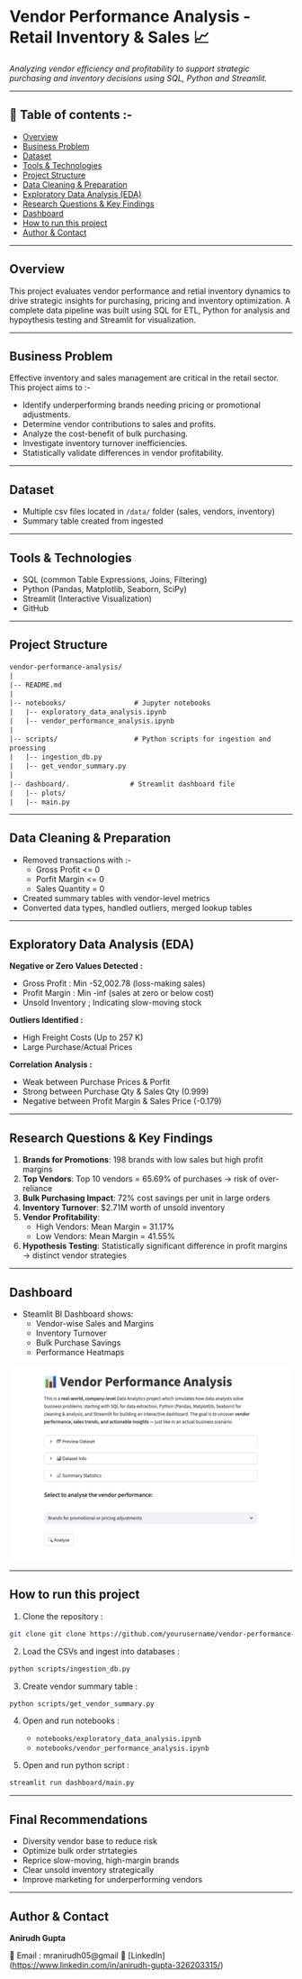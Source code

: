 # Vendor Performance Analysis - Retail Inventory & Sales 📈

_Analyzing vendor efficiency and profitability to support strategic purchasing and inventory decisions using SQL, Python and Streamlit._

---

## 📌 Table of contents :-
- <a href="#overview">Overview</a>
- <a href="#business-problem">Business Problem</a>
- <a href="#dataset">Dataset</a>
- <a href="#tools--technologies">Tools & Technologies</a>
- <a href="#project-structure">Project Structure</a>
- <a href="#data-cleaning-preparation">Data Cleaning & Preparation</a>
- <a href="#exploratory-data-analysis-eda">Exploratory Data Analysis (EDA)</a>
- <a href="#research-questions--key-findings">Research Questions & Key Findings</a>
- <a href="#dashboard">Dashboard</a>
- <a href="#how-to-run-this-project">How to run this project</a>
- <a href="#author--contact">Author & Contact</a>

---
<h2><a class="anchor" id="overview"></a>Overview</h2>

This project evaluates vendor performance and retial inventory dynamics to drive strategic insights for purchasing, pricing and inventory optimization. A complete data pipeline was built using SQL for ETL, Python for analysis and hypoythesis testing and Streamlit for visualization.

---

<h2><a class="anchor" id="business-problem"></a>Business Problem</h2>

Effective inventory and sales management are critical in the retail sector. This project aims to :-
- Identify underperforming brands needing pricing or promotional adjustments.
- Determine vendor contributions to sales and profits.
- Analyze the cost-benefit of bulk purchasing.
- Investigate inventory turnover inefficiencies.
- Statistically validate differences in vendor profitability.

---

<h2><a class="anchor" id="dataset"></a>Dataset</h2>

- Multiple csv files located in `/data/` folder (sales, vendors, inventory)
- Summary table created from ingested

---

<h2><a class="anchor" id="tools--technologies"></a>Tools & Technologies</h2>

- SQL (common Table Expressions, Joins, Filtering)
- Python (Pandas, Matplotlib, Seaborn, SciPy)
- Streamlit (Interactive Visualization)
- GitHub

---

<h2><a class="anchor" id="project-structure"></a>Project Structure</h2>

```
vendor-performance-analysis/
|
|-- README.md
|
|-- notebooks/                 # Jupyter notebooks 
|   |-- exploratory_data_analysis.ipynb
|   |-- vendor_performance_analysis.ipynb
|
|-- scripts/                   # Python scripts for ingestion and proessing
|   |-- ingestion_db.py
|   |-- get_vendor_summary.py
|
|-- dashboard/.               # Streamlit dashboard file
|   |-- plots/            
|   |-- main.py
```

---

<h2><a class="anchor" id="data-cleaning--preparation"></a>Data Cleaning & Preparation</h2>

- Removed transactions with :-
    - Gross Profit <= 0
    - Porfit Margin <= 0
    - Sales Quantity = 0
- Created summary tables with vendor-level metrics
- Converted data types, handled outliers, merged lookup tables

---

<h2><a class="anchor" id="exploratory-data-analysis-eda"></a>Exploratory Data Analysis (EDA)</h2>

**Negative or Zero Values Detected :**
- Gross Profit : Min -52,002.78 (loss-making sales)
- Profit Margin : Min -inf (sales at zero or below cost)
- Unsold Inventory ; Indicating slow-moving stock

**Outliers Identified :**
- High Freight Costs (Up to 257 K)
- Large Purchase/Actual Prices

**Correlation Analysis :**
- Weak between Purchase Prices & Porfit
- Strong between Purchase Qty & Sales Qty (0.999)
- Negative between Profit Margin & Sales Price (-0.179)

---

<h2><a class="anchor" id="research-questions--key-findings"></a>Research Questions & Key Findings</h2>

1. **Brands for Promotions**: 198 brands with low sales but high profit margins
2. **Top Vendors**: Top 10 vendors = 65.69% of purchases → risk of over-reliance
3. **Bulk Purchasing Impact**: 72% cost savings per unit in large orders
4. **Inventory Turnover**: $2.71M worth of unsold inventory
5. **Vendor Profitability**:
    - High Vendors: Mean Margin = 31.17%
    - Low Vendors: Mean Margin = 41.55%
6. **Hypothesis Testing**: Statistically significant difference in profit margins → distinct vendor strategies

---

<h2><a class="anchor" id="dashboard"></a>Dashboard</h2>

- Steamlit BI Dashboard shows:
    - Vendor-wise Sales and Margins
    - Inventory Turnover
    - Bulk Purchase Savings
    - Performance Heatmaps

![Vendor Performance Dashboard](images/dashboard.png)

---

<h2><a class="anchor" id="how-to-run-this-project"></a>How to run this project</h2>

1. Clone the repository :
```bash
git clone git clone https://github.com/yourusername/vendor-performance-analysis.git
```

2. Load the CSVs and ingest into databases :
```bash
python scripts/ingestion_db.py
```

3. Create vendor summary table :
```bash
python scripts/get_vendor_summary.py
```

4. Open and run notebooks :
    - `notebooks/exploratory_data_analysis.ipynb`
    - `notebooks/vendor_performance_analysis.ipynb`

5. Open and run python script :
```bash
streamlit run dashboard/main.py
```

---

<h2><a class="anchor" id="final-recommendatioins"></a>Final Recommendations</h2>

- Diversity vendor base to reduce risk
- Optimize bulk order strtategies
- Reprice slow-moving, high-margin brands
- Clear unsold inventory strategically
- Improve marketing for underperforming vendors

---

<h2><a class="anchor" id="author--contact"></a>Author & Contact</h2>

**Anirudh Gupta**

📧 Email : mranirudh05@gmail
🔗 [LinkedIn] (https://www.linkedin.com/in/anirudh-gupta-326203315/)

